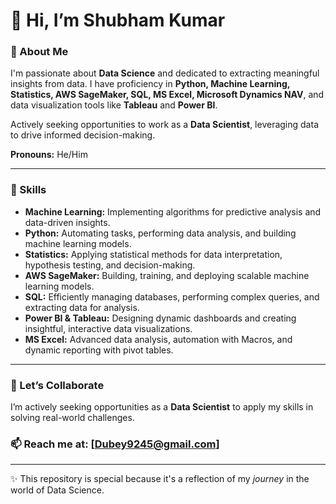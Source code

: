 # 👋 Hi, I’m Shubham Kumar

### 👀 About Me
I'm passionate about **Data Science** and dedicated to extracting meaningful insights from data. I have proficiency in **Python, Machine Learning, Statistics, AWS SageMaker, SQL, MS Excel, Microsoft Dynamics NAV**, and data visualization tools like **Tableau** and **Power BI**.

Actively seeking opportunities to work as a **Data Scientist**, leveraging data to drive informed decision-making.

**Pronouns:** He/Him

---

### 🌱 Skills
- **Machine Learning:** Implementing algorithms for predictive analysis and data-driven insights.
- **Python:** Automating tasks, performing data analysis, and building machine learning models.
- **Statistics:** Applying statistical methods for data interpretation, hypothesis testing, and decision-making.
- **AWS SageMaker:** Building, training, and deploying scalable machine learning models.
- **SQL:** Efficiently managing databases, performing complex queries, and extracting data for analysis.
- **Power BI & Tableau:** Designing dynamic dashboards and creating insightful, interactive data visualizations.
- **MS Excel:** Advanced data analysis, automation with Macros, and dynamic reporting with pivot tables.

---

### 💼 Let’s Collaborate
I’m actively seeking opportunities as a **Data Scientist** to apply my skills in solving real-world challenges.

### 📫 Reach me at: [Dubey9245@gmail.com]

---

✨ This repository is special because it's a reflection of my *journey* in the world of Data Science.

